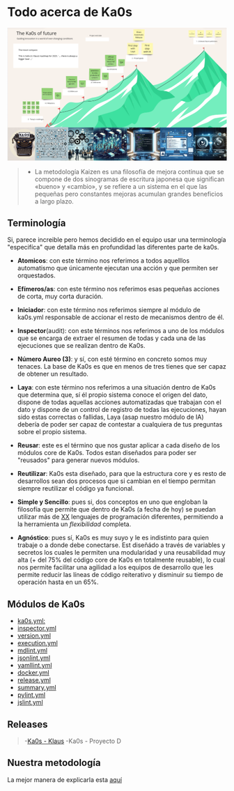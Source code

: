 # Todo acerca de Ka0s

![Roadmap 2025](../imgs/ka0s-roadmap.png)

>- La metodología Kaizen es una filosofía de mejora continua que se compone de dos sinogramas de escritura japonesa que significan «bueno» y «cambio», y se refiere a un sistema en el que las pequeñas pero constantes mejoras acumulan grandes beneficios a largo plazo.

## Terminología

Si, parece increible pero hemos decidido en el equipo usar una terminología "especifíca" que detalla más en profundidad las diferentes parte de ka0s.

- **Atomicos**: con este término nos referimos a todos aquelllos automatismo que únicamente ejecutan una acción y que permiten ser orquestados.

- **Efímeros/as**: con este término nos referimos esas pequeñas acciones de corta, muy corta duración.

- **Iniciador**: con este término nos referimos siempre al módulo de ka0s.yml responsable de accionar el resto de mecanismos dentro de él.

- **Inspector**(audit): con este términos nos referimos a uno de los módulos que se encarga de extraer el resumen de todas y cada una de las ejecuciones que se realizan dentro de Ka0s.

- **Número Aureo (3)**: y sí, con esté término en concreto somos muy tenaces. La base de Ka0s es que en menos de tres tienes que ser capaz de obtener un resultado.

- **Laya**: con este término nos referimos a una situación dentro de Ka0s que determina que, sí él propio sistema conoce el origen del dato, dispone de todas aquellas acciones automatizadas que trabajan con el dato y dispone de un control de registro de todas las ejecuciones, hayan sido estas correctas o fallidas, Laya (asap nuestro módulo de IA) debería de poder ser capaz de contestar a cualquiera de tus preguntas sobre el propio sistema.

- **Reusar**: este es el término que nos gustar aplicar a cada diseño de los módulos core de Ka0s. Todos estan diseñados para poder ser "reusados" para generar nuevos módulos.

- **Reutilizar**: Ka0s esta diseñado, para que la estructura core y es resto de desarrollos sean dos procesos que si cambian en el tiempo permitan siempre reutilizar el código ya funcional.

- **Simple y Sencillo**: pues si, dos conceptos en uno que engloban la filosofía que permite que dentro de Ka0s (a fecha de hoy) se puedan utilizar más de [XX](https://keepcoding.io/blog/cuantos-lenguajes-de-programacion-existen/) lenguajes de programación diferentes, permitiendo a la herramienta un *flexibilidad* completa.

- **Agnóstico**: pues sí, Ka0s es muy suyo y le es indistinto para quien trabaje o a donde debe conectarse. Est diseñádo a través de variables y secretos los cuales le permiten una modularidad y una reusabilidad muy alta (+ del 75% del código core de Ka0s en totalmente reusable), lo cual nos permite facilitar una agilidad a los equipos de desarrollo que les permite reducir las líneas de código reiterativo y disminuir su tiempo de operación hasta en un 65%.

## Módulos de Ka0s

- [ka0s.yml:](./ka0s_core/ka0s_core.md)
- [inspector.yml](./ka0s_inspector/ka0s_inspector.md)
- [version.yml](./ka0s_version/ka0s_version.md)
- [execution.yml](./ka0s_execution/ka0s_execution.md)
- [mdlint.yml](./ka0s_md/ka0s_md.md)
- [jsonlint.yml](./ka0s_json/ka0s_json.md)
- [yamllint.yml](./ka0s_yaml/ka0s_yaml.md)
- [docker.yml](./ka0s_docker/docker.md)
- [release.yml](./ka0s_release/kaos-klaus.md)
- [summary.yml](./ka0s_summary/ka0s_summary.md)
- [pylint.yml](./ka0s_pylint/ka0s_pylint.md)
- [jslint.yml](./ka0s_jslint/ka0s_jslint.md)

## Releases

>-[Ka0s - Klaus](./ka0s_release/kaos-klaus.md)
>-Ka0s - Proyecto D

## Nuestra metodología

La mejor manera de explicarla esta [aquí](./ka0s/ka0s_metodologia.md)
